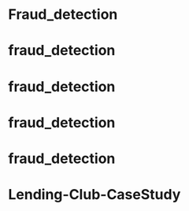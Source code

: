 # Fraud_detection
# fraud_detection
# fraud_detection
# fraud_detection
# fraud_detection
# Lending-Club-CaseStudy
